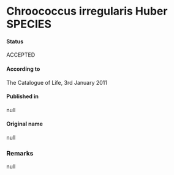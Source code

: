 # Chroococcus irregularis Huber SPECIES

#### Status
ACCEPTED

#### According to
The Catalogue of Life, 3rd January 2011

#### Published in
null

#### Original name
null

### Remarks
null